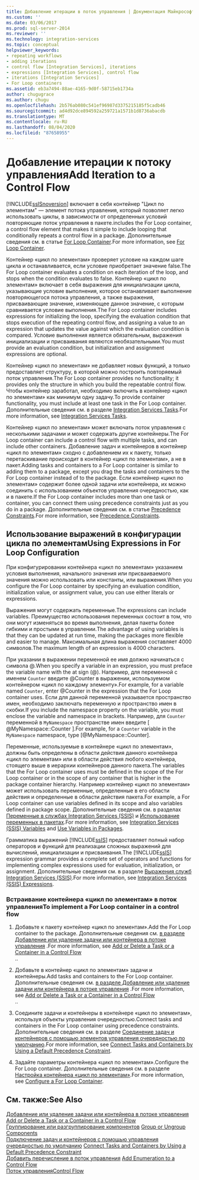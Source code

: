 ```yaml
---
title: Добавление итерации в поток управления | Документация Майкрософт
ms.custom: ''
ms.date: 03/06/2017
ms.prod: sql-server-2014
ms.reviewer: ''
ms.technology: integration-services
ms.topic: conceptual
helpviewer_keywords:
- repeating workflows
- adding iterations
- control flow [Integration Services], iterations
- expressions [Integration Services], control flow
- iterations [Integration Services]
- For Loop containers
ms.assetid: eb3a7494-88ae-4165-9d0f-58715eb1734a
author: chugugrace
ms.author: chugu
ms.openlocfilehash: 2b576ab080c541ef96987d3375215185f5cadb46
ms.sourcegitcommit: ad4d92dce894592a259721a1571b1d8736abacdb
ms.translationtype: MT
ms.contentlocale: ru-RU
ms.lasthandoff: 08/04/2020
ms.locfileid: "87658955"
---
```

# <a name="add-iteration-to-a-control-flow"></a><span data-ttu-id="21701-102">Добавление итерации к потоку управления</span><span class="sxs-lookup"><span data-stu-id="21701-102">Add Iteration to a Control Flow</span></span>
  [!INCLUDE[ssISnoversion](../includes/ssisnoversion-md.md)] <span data-ttu-id="21701-103">включает в себя контейнер "Цикл по элементам" — элемент потока управления, который позволяет легко использовать циклы, в зависимости от определенных условий повторяющие поток управления в пакете.</span><span class="sxs-lookup"><span data-stu-id="21701-103">includes the For Loop container, a control flow element that makes it simple to include looping that conditionally repeats a control flow in a package.</span></span> <span data-ttu-id="21701-104">Дополнительные сведения см. в статье [For Loop Container](control-flow/for-loop-container.md).</span><span class="sxs-lookup"><span data-stu-id="21701-104">For more information, see [For Loop Container](control-flow/for-loop-container.md).</span></span>  
  
 <span data-ttu-id="21701-105">Контейнер «цикл по элементам» проверяет условие на каждом шаге цикла и останавливается, если условие приобретает значение false.</span><span class="sxs-lookup"><span data-stu-id="21701-105">The For Loop container evaluates a condition on each iteration of the loop, and stops when the condition evaluates to false.</span></span> <span data-ttu-id="21701-106">Контейнер «цикл по элементам» включает в себя выражения для инициализации цикла, указывающие условие выполнения, которое останавливает выполнение повторяющегося потока управления, а также выражения, присваивающие значение, изменяющее данное значение, с которым сравнивается условие выполнения.</span><span class="sxs-lookup"><span data-stu-id="21701-106">The For Loop container includes expressions for initializing the loop, specifying the evaluation condition that stops execution of the repeating control flow, and assigning a value to an expression that updates the value against which the evaluation condition is compared.</span></span> <span data-ttu-id="21701-107">Условие выполнения является обязательным, выражения инициализации и присваивания являются необязательными.</span><span class="sxs-lookup"><span data-stu-id="21701-107">You must provide an evaluation condition, but initialization and assignment expressions are optional.</span></span>  
  
 <span data-ttu-id="21701-108">Контейнер «цикл по элементам» не добавляет новых функций, а только предоставляет структуру, в которой можно построить повторяемый поток управления.</span><span class="sxs-lookup"><span data-stu-id="21701-108">The For Loop container provides no functionality; it provides only the structure in which you build the repeatable control flow.</span></span> <span data-ttu-id="21701-109">Чтобы контейнер заработал, необходимо включить в контейнер «цикл по элементам» как минимум одну задачу.</span><span class="sxs-lookup"><span data-stu-id="21701-109">To provide container functionality, you must include at least one task in the For Loop container.</span></span> <span data-ttu-id="21701-110">Дополнительные сведения см. в разделе [Integration Services Tasks](control-flow/integration-services-tasks.md).</span><span class="sxs-lookup"><span data-stu-id="21701-110">For more information, see [Integration Services Tasks](control-flow/integration-services-tasks.md).</span></span>  
  
 <span data-ttu-id="21701-111">Контейнер «цикл по элементам» может включать поток управления с несколькими задачами и может содержать другие контейнеры.</span><span class="sxs-lookup"><span data-stu-id="21701-111">The For Loop container can include a control flow with multiple tasks, and can include other containers.</span></span> <span data-ttu-id="21701-112">Добавление задач и контейнеров в контейнер «цикл по элементам» сходно с добавлением их к пакету, только перетаскивание происходит в контейнер «цикл по элементам», а не в пакет.</span><span class="sxs-lookup"><span data-stu-id="21701-112">Adding tasks and containers to a For Loop container is similar to adding them to a package, except you drag the tasks and containers to the For Loop container instead of to the package.</span></span> <span data-ttu-id="21701-113">Если контейнер «цикл по элементам» содержит более одной задачи или контейнера, их можно соединить с использованием объектов управления очередностью, как и в пакете.</span><span class="sxs-lookup"><span data-stu-id="21701-113">If the For Loop container includes more than one task or container, you can connect them using precedence constraints just as you do in a package.</span></span> <span data-ttu-id="21701-114">Дополнительные сведения см. в статье [Precedence Constraints](control-flow/precedence-constraints.md).</span><span class="sxs-lookup"><span data-stu-id="21701-114">For more information, see [Precedence Constraints](control-flow/precedence-constraints.md).</span></span>  
  
## <a name="using-expressions-in-for-loop-configuration"></a><span data-ttu-id="21701-115">Использование выражений в конфигурации цикла по элементам</span><span class="sxs-lookup"><span data-stu-id="21701-115">Using Expressions in For Loop Configuration</span></span>  
 <span data-ttu-id="21701-116">При конфигурировании контейнера «цикл по элементам» указанием условия выполнения, начального значения или присваиваемого значения можно использовать или константы, или выражения.</span><span class="sxs-lookup"><span data-stu-id="21701-116">When you configure the For Loop container by specifying an evaluation condition, initialization value, or assignment value, you can use either literals or expressions.</span></span>  
  
 <span data-ttu-id="21701-117">Выражения могут содержать переменные.</span><span class="sxs-lookup"><span data-stu-id="21701-117">The expressions can include variables.</span></span> <span data-ttu-id="21701-118">Преимущество использования переменных состоит в том, что они могут изменяться во время выполнения, делая пакеты более гибкими и простыми в управлении.</span><span class="sxs-lookup"><span data-stu-id="21701-118">The advantage of using variables is that they can be updated at run time, making the packages more flexible and easier to manage.</span></span> <span data-ttu-id="21701-119">Максимальная длина выражения составляет 4000 символов.</span><span class="sxs-lookup"><span data-stu-id="21701-119">The maximum length of an expression is 4000 characters.</span></span>  
  
 <span data-ttu-id="21701-120">При указании в выражении переменной ее имя должно начинаться с символа @.</span><span class="sxs-lookup"><span data-stu-id="21701-120">When you specify a variable in an expression, you must preface the variable name with the at sign (@).</span></span> <span data-ttu-id="21701-121">Например, для переменной с именем `Counter` введите @Counter в выражении, используемом контейнером «цикл по каждому элементу».</span><span class="sxs-lookup"><span data-stu-id="21701-121">For example, for a variable named `Counter`, enter @Counter in the expression that the For Loop container uses.</span></span> <span data-ttu-id="21701-122">Если для данной переменной указывается пространство имен, необходимо заключать переменную и пространство имен в скобки.</span><span class="sxs-lookup"><span data-stu-id="21701-122">If you include the namespace property on the variable, you must enclose the variable and namespace in brackets.</span></span> <span data-ttu-id="21701-123">Например, для `Counter` переменной в `MyNamespace` пространстве имен введите [ @MyNamespace::Counter ].</span><span class="sxs-lookup"><span data-stu-id="21701-123">For example, for a `Counter` variable in the `MyNamespace` namespace, type [@MyNamespace::Counter].</span></span>  
  
 <span data-ttu-id="21701-124">Переменные, используемые в контейнере «цикл по элементам», должны быть определены в области действия данного контейнера «цикл по элементам» или в области действия любого контейнера, стоящего выше в иерархии контейнеров данного пакета.</span><span class="sxs-lookup"><span data-stu-id="21701-124">The variables that the For Loop container uses must be defined in the scope of the For Loop container or in the scope of any container that is higher in the package container hierarchy.</span></span> <span data-ttu-id="21701-125">Например контейнер «цикл по элементам» может использовать переменные, определенные в его области действия и определенные в области действия пакета.</span><span class="sxs-lookup"><span data-stu-id="21701-125">For example, a For Loop container can use variables defined in its scope and also variables defined in package scope.</span></span> <span data-ttu-id="21701-126">Дополнительные сведения см. в разделах [Переменные в службах Integration Services (SSIS)](integration-services-ssis-variables.md) и [Использование переменных в пакетах](../../2014/integration-services/use-variables-in-packages.md).</span><span class="sxs-lookup"><span data-stu-id="21701-126">For more information, see [Integration Services &#40;SSIS&#41; Variables](integration-services-ssis-variables.md) and [Use Variables in Packages](../../2014/integration-services/use-variables-in-packages.md).</span></span>  
  
 <span data-ttu-id="21701-127">Грамматика выражений [!INCLUDE[ssIS](../includes/ssis-md.md)] предоставляет полный набор операторов и функций для реализации сложных выражений для вычислений, инициализации и присваивания.</span><span class="sxs-lookup"><span data-stu-id="21701-127">The [!INCLUDE[ssIS](../includes/ssis-md.md)] expression grammar provides a complete set of operators and functions for implementing complex expressions used for evaluation, initialization, or assignment.</span></span> <span data-ttu-id="21701-128">Дополнительные сведения см. в разделе [Выражения служб Integration Services (SSIS)](expressions/integration-services-ssis-expressions.md).</span><span class="sxs-lookup"><span data-stu-id="21701-128">For more information, see [Integration Services &#40;SSIS&#41; Expressions](expressions/integration-services-ssis-expressions.md).</span></span>  
  
### <a name="to-implement-a-for-loop-container-in-a-control-flow"></a><span data-ttu-id="21701-129">Встраивание контейнера «цикл по элементам» в поток управления</span><span class="sxs-lookup"><span data-stu-id="21701-129">To implement a For Loop container in a control flow</span></span>  
  
1.  <span data-ttu-id="21701-130">Добавьте к пакету контейнер «цикл по элементам».</span><span class="sxs-lookup"><span data-stu-id="21701-130">Add the For Loop container to the package.</span></span> <span data-ttu-id="21701-131">Дополнительные сведения см. [в разделе Добавление или удаление задачи или контейнера в потоке управления](control-flow/add-or-delete-a-task-or-a-container-in-a-control-flow.md) .</span><span class="sxs-lookup"><span data-stu-id="21701-131">For more information, see [Add or Delete a Task or a Container in a Control Flow](control-flow/add-or-delete-a-task-or-a-container-in-a-control-flow.md)</span></span>  
  <span data-ttu-id="21701-132">.</span><span class="sxs-lookup"><span data-stu-id="21701-132">.</span></span>  
  
2.  <span data-ttu-id="21701-133">Добавьте в контейнер «цикл по элементам» задачи и контейнеры.</span><span class="sxs-lookup"><span data-stu-id="21701-133">Add tasks and containers to the For Loop container.</span></span> <span data-ttu-id="21701-134">Дополнительные сведения см. [в разделе Добавление или удаление задачи или контейнера в потоке управления](control-flow/add-or-delete-a-task-or-a-container-in-a-control-flow.md) .</span><span class="sxs-lookup"><span data-stu-id="21701-134">For more information, see [Add or Delete a Task or a Container in a Control Flow](control-flow/add-or-delete-a-task-or-a-container-in-a-control-flow.md)</span></span>  
  <span data-ttu-id="21701-135">.</span><span class="sxs-lookup"><span data-stu-id="21701-135">.</span></span>  
  
3.  <span data-ttu-id="21701-136">Соедините задачи и контейнеры в контейнере «цикл по элементам», используя объекты управления очередностью.</span><span class="sxs-lookup"><span data-stu-id="21701-136">Connect tasks and containers in the For Loop container using precedence constraints.</span></span> <span data-ttu-id="21701-137">Дополнительные сведения см. в разделе [Соединение задач и контейнеров с помощью элементов управления очередностью по умолчанию](../../2014/integration-services/connect-tasks-and-containers-by-using-a-default-precedence-constraint.md).</span><span class="sxs-lookup"><span data-stu-id="21701-137">For more information, see [Connect Tasks and Containers by Using a Default Precedence Constraint](../../2014/integration-services/connect-tasks-and-containers-by-using-a-default-precedence-constraint.md).</span></span>  
  
4.  <span data-ttu-id="21701-138">Задайте параметры контейнера «цикл по элементам».</span><span class="sxs-lookup"><span data-stu-id="21701-138">Configure the For Loop container.</span></span> <span data-ttu-id="21701-139">Дополнительные сведения см. в разделе [Настройка контейнера «цикл по элементам»](../../2014/integration-services/configure-a-for-loop-container.md).</span><span class="sxs-lookup"><span data-stu-id="21701-139">For more information, see [Configure a For Loop Container](../../2014/integration-services/configure-a-for-loop-container.md).</span></span>  
  
## <a name="see-also"></a><span data-ttu-id="21701-140">См. также:</span><span class="sxs-lookup"><span data-stu-id="21701-140">See Also</span></span>  
 <span data-ttu-id="21701-141">[Добавление или удаление задачи или контейнера в потоке управления](control-flow/add-or-delete-a-task-or-a-container-in-a-control-flow.md) </span><span class="sxs-lookup"><span data-stu-id="21701-141">[Add or Delete a Task or a Container in a Control Flow](control-flow/add-or-delete-a-task-or-a-container-in-a-control-flow.md) </span></span>  
 <span data-ttu-id="21701-142">[Группирование или разгруппирование компонентов](group-or-ungroup-components.md) </span><span class="sxs-lookup"><span data-stu-id="21701-142">[Group or Ungroup Components](group-or-ungroup-components.md) </span></span>  
 <span data-ttu-id="21701-143">[Подключение задач и контейнеров с помощью управления очередностью по умолчанию](../../2014/integration-services/connect-tasks-and-containers-by-using-a-default-precedence-constraint.md) </span><span class="sxs-lookup"><span data-stu-id="21701-143">[Connect Tasks and Containers by Using a Default Precedence Constraint](../../2014/integration-services/connect-tasks-and-containers-by-using-a-default-precedence-constraint.md) </span></span>  
 <span data-ttu-id="21701-144">[Добавить перечисление в поток управления](../../2014/integration-services/add-enumeration-to-a-control-flow.md) </span><span class="sxs-lookup"><span data-stu-id="21701-144">[Add Enumeration to a Control Flow](../../2014/integration-services/add-enumeration-to-a-control-flow.md) </span></span>  
 [<span data-ttu-id="21701-145">Поток управления</span><span class="sxs-lookup"><span data-stu-id="21701-145">Control Flow</span></span>](control-flow/control-flow.md)  
  
  
